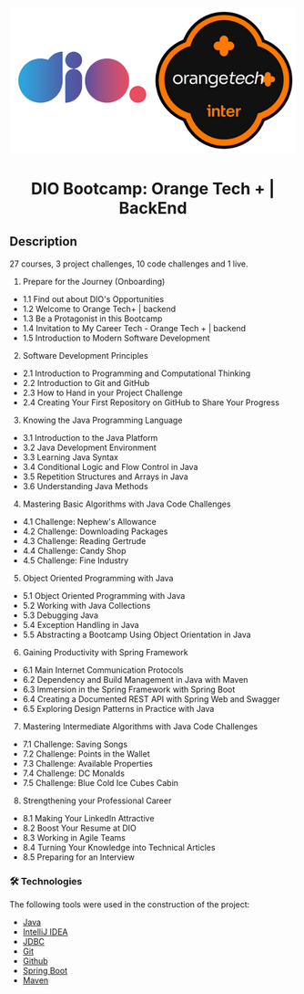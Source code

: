 <h1 align="center">
  <img alt="DIO Bootcamp: Orange Tech + | BackEnd" src="dio-bootcamp-orange-tech.png" />
</h1>

<h1 align="center">DIO Bootcamp: Orange Tech + | BackEnd</h1>

## Description

27 courses, 3 project challenges, 10 code challenges and 1 live.

1. Prepare for the Journey (Onboarding)
- 1.1 Find out about DIO's Opportunities
- 1.2 Welcome to Orange Tech+ | backend
- 1.3 Be a Protagonist in this Bootcamp
- 1.4 Invitation to My Career Tech - Orange Tech + | backend
- 1.5 Introduction to Modern Software Development

2. Software Development Principles
- 2.1 Introduction to Programming and Computational Thinking
- 2.2 Introduction to Git and GitHub
- 2.3 How to Hand in your Project Challenge
- 2.4 Creating Your First Repository on GitHub to Share Your Progress

3. Knowing the Java Programming Language
- 3.1 Introduction to the Java Platform
- 3.2 Java Development Environment
- 3.3 Learning Java Syntax
- 3.4 Conditional Logic and Flow Control in Java
- 3.5 Repetition Structures and Arrays in Java
- 3.6 Understanding Java Methods

4. Mastering Basic Algorithms with Java Code Challenges
- 4.1 Challenge: Nephew's Allowance
- 4.2 Challenge: Downloading Packages
- 4.3 Challenge: Reading Gertrude
- 4.4 Challenge: Candy Shop
- 4.5 Challenge: Fine Industry

5. Object Oriented Programming with Java
- 5.1 Object Oriented Programming with Java
- 5.2 Working with Java Collections
- 5.3 Debugging Java
- 5.4 Exception Handling in Java
- 5.5 Abstracting a Bootcamp Using Object Orientation in Java

6. Gaining Productivity with Spring Framework
- 6.1 Main Internet Communication Protocols
- 6.2 Dependency and Build Management in Java with Maven
- 6.3 Immersion in the Spring Framework with Spring Boot
- 6.4 Creating a Documented REST API with Spring Web and Swagger
- 6.5 Exploring Design Patterns in Practice with Java

7. Mastering Intermediate Algorithms with Java Code Challenges
- 7.1 Challenge: Saving Songs
- 7.2 Challenge: Points in the Wallet
- 7.3 Challenge: Available Properties
- 7.4 Challenge: DC Monalds
- 7.5 Challenge: Blue Cold Ice Cubes Cabin

8. Strengthening your Professional Career
- 8.1 Making Your LinkedIn Attractive
- 8.2 Boost Your Resume at DIO
- 8.3 Working in Agile Teams
- 8.4 Turning Your Knowledge into Technical Articles
- 8.5 Preparing for an Interview

### 🛠 Technologies

The following tools were used in the construction of the project:

- [Java](https://www.java.com/pt-BR/)
- [IntelliJ IDEA](https://www.jetbrains.com/idea/)
- [JDBC](https://pt.wikipedia.org/wiki/JDBC)
- [Git](https://git-scm.com/)
- [Github](https://github.com/)
- [Spring Boot](https://spring.io/projects/spring-boot)
- [Maven](https://maven.apache.org/)
